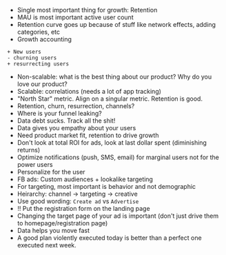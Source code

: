 * Single most important thing for growth: Retention
* MAU is most important active user count
* Retention curve goes up because of stuff like network effects, adding categories, etc
* Growth accounting
```
+ New users
- churning users
+ resurrecting users
```
* Non-scalable: what is the best thing about our product? Why do you love our product?
* Scalable: correlations (needs a lot of app tracking)
* "North Star" metric. Align on a singular metric. Retention is good.
* Retention, churn, resurrection, channels?
* Where is your funnel leaking?
* Data debt sucks. Track all the shit!
* Data gives you empathy about your users
* Need product market fit, retention to drive growth
* Don't look at total ROI for ads, look at last dollar spent (diminishing returns)
* Optimize notifications (push, SMS, email) for marginal users not for the power users
* Personalize for the user
* FB ads: Custom audiences + lookalike targeting
* For targeting, most important is behavior and not demographic
* Heirarchy: channel -> targeting -> creative
* Use good wording: `Create ad` vs `Advertise`
* !! Put the registration form on the landing page
* Changing the target page of your ad is important (don't just drive them to homepage/registration page)
* Data helps you move fast
* A good plan violently executed today is better than a perfect one executed next week.
